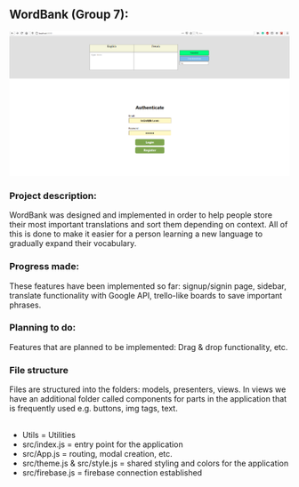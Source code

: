 ## WordBank (Group 7):

<img src="landingPage.png"/>

### Project description:

WordBank was designed and implemented in order to help people store their most important translations and sort them depending on context. All of this is done to make it easier for a person learning a new language to gradually expand their vocabulary. 

### Progress made:

These features have been implemented so far: signup/signin page, sidebar, translate functionality with Google API, trello-like boards to save important phrases. 

### Planning to do:

Features that are planned to be implemented: Drag & drop functionality, etc.

### File structure

Files are structured into the folders: models, presenters, views. In views we have an additional
folder called components for parts in the application that is frequently used e.g. buttons, img
tags, text. 
<br/>
<br/>
* Utils = Utilities
* src/index.js = entry point for the application
* src/App.js = routing, modal creation, etc.
* src/theme.js & src/style.js = shared styling and colors for the application
* src/firebase.js = firebase connection established
